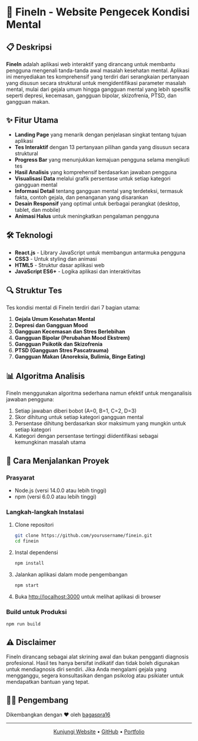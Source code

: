 # 🧠 FineIn - Website Pengecek Kondisi Mental

## 📋 Deskripsi

**FineIn** adalah aplikasi web interaktif yang dirancang untuk membantu pengguna mengenali tanda-tanda awal masalah kesehatan mental. Aplikasi ini menyediakan tes komprehensif yang terdiri dari serangkaian pertanyaan yang disusun secara struktural untuk mengidentifikasi parameter masalah mental, mulai dari gejala umum hingga gangguan mental yang lebih spesifik seperti depresi, kecemasan, gangguan bipolar, skizofrenia, PTSD, dan gangguan makan.

## ✨ Fitur Utama

- **Landing Page** yang menarik dengan penjelasan singkat tentang tujuan aplikasi
- **Tes Interaktif** dengan 13 pertanyaan pilihan ganda yang disusun secara struktural
- **Progress Bar** yang menunjukkan kemajuan pengguna selama mengikuti tes
- **Hasil Analisis** yang komprehensif berdasarkan jawaban pengguna
- **Visualisasi Data** melalui grafik persentase untuk setiap kategori gangguan mental
- **Informasi Detail** tentang gangguan mental yang terdeteksi, termasuk fakta, contoh gejala, dan penanganan yang disarankan
- **Desain Responsif** yang optimal untuk berbagai perangkat (desktop, tablet, dan mobile)
- **Animasi Halus** untuk meningkatkan pengalaman pengguna

## 🛠️ Teknologi

- **React.js** - Library JavaScript untuk membangun antarmuka pengguna
- **CSS3** - Untuk styling dan animasi
- **HTML5** - Struktur dasar aplikasi web
- **JavaScript ES6+** - Logika aplikasi dan interaktivitas

## 🔍 Struktur Tes

Tes kondisi mental di FineIn terdiri dari 7 bagian utama:

1. **Gejala Umum Kesehatan Mental**
2. **Depresi dan Gangguan Mood**
3. **Gangguan Kecemasan dan Stres Berlebihan**
4. **Gangguan Bipolar (Perubahan Mood Ekstrem)**
5. **Gangguan Psikotik dan Skizofrenia**
6. **PTSD (Gangguan Stres Pascatrauma)**
7. **Gangguan Makan (Anoreksia, Bulimia, Binge Eating)**

## 📊 Algoritma Analisis

FineIn menggunakan algoritma sederhana namun efektif untuk menganalisis jawaban pengguna:

1. Setiap jawaban diberi bobot (A=0, B=1, C=2, D=3)
2. Skor dihitung untuk setiap kategori gangguan mental
3. Persentase dihitung berdasarkan skor maksimum yang mungkin untuk setiap kategori
4. Kategori dengan persentase tertinggi diidentifikasi sebagai kemungkinan masalah utama

## 🚀 Cara Menjalankan Proyek

### Prasyarat

- Node.js (versi 14.0.0 atau lebih tinggi)
- npm (versi 6.0.0 atau lebih tinggi)

### Langkah-langkah Instalasi

1. Clone repositori
   ```bash
   git clone https://github.com/yourusername/finein.git
   cd finein
   ```

2. Instal dependensi
   ```bash
   npm install
   ```

3. Jalankan aplikasi dalam mode pengembangan
   ```bash
   npm start
   ```

4. Buka [http://localhost:3000](http://localhost:3000) untuk melihat aplikasi di browser

### Build untuk Produksi

```bash
npm run build
```

## ⚠️ Disclaimer

FineIn dirancang sebagai alat skrining awal dan bukan pengganti diagnosis profesional. Hasil tes hanya bersifat indikatif dan tidak boleh digunakan untuk mendiagnosis diri sendiri. Jika Anda mengalami gejala yang mengganggu, segera konsultasikan dengan psikolog atau psikiater untuk mendapatkan bantuan yang tepat.

## 👨‍💻 Pengembang

Dikembangkan dengan ❤️ oleh [bagaspra16](https://bagaspra16.com)

---

<p align="center">
  <a href="https://finein.vercel.app">Kunjungi Website</a> •
  <a href="https://github.com/yourusername/finein">GitHub</a> •
  <a href="https://bagaspra16.com">Portfolio</a>
</p>
